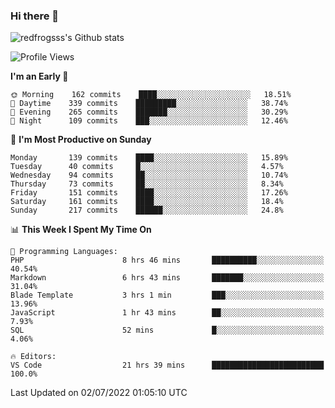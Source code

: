### Hi there 👋

<img src="https://github-readme-stats.vercel.app/api?username=redfrogsss&show_icons=true" alt="redfrogsss's Github stats"></img>

<!--START_SECTION:waka-->
![Profile Views](http://img.shields.io/badge/Profile%20Views-0-blue)

**I'm an Early 🐤** 

```text
🌞 Morning    162 commits    ████░░░░░░░░░░░░░░░░░░░░░   18.51% 
🌆 Daytime    339 commits    █████████░░░░░░░░░░░░░░░░   38.74% 
🌃 Evening    265 commits    ███████░░░░░░░░░░░░░░░░░░   30.29% 
🌙 Night      109 commits    ███░░░░░░░░░░░░░░░░░░░░░░   12.46%

```
📅 **I'm Most Productive on Sunday** 

```text
Monday       139 commits    ████░░░░░░░░░░░░░░░░░░░░░   15.89% 
Tuesday      40 commits     █░░░░░░░░░░░░░░░░░░░░░░░░   4.57% 
Wednesday    94 commits     ██░░░░░░░░░░░░░░░░░░░░░░░   10.74% 
Thursday     73 commits     ██░░░░░░░░░░░░░░░░░░░░░░░   8.34% 
Friday       151 commits    ████░░░░░░░░░░░░░░░░░░░░░   17.26% 
Saturday     161 commits    ████░░░░░░░░░░░░░░░░░░░░░   18.4% 
Sunday       217 commits    ██████░░░░░░░░░░░░░░░░░░░   24.8%

```


📊 **This Week I Spent My Time On** 

```text
💬 Programming Languages: 
PHP                      8 hrs 46 mins       ██████████░░░░░░░░░░░░░░░   40.54% 
Markdown                 6 hrs 43 mins       ███████░░░░░░░░░░░░░░░░░░   31.04% 
Blade Template           3 hrs 1 min         ███░░░░░░░░░░░░░░░░░░░░░░   13.96% 
JavaScript               1 hr 43 mins        ██░░░░░░░░░░░░░░░░░░░░░░░   7.93% 
SQL                      52 mins             █░░░░░░░░░░░░░░░░░░░░░░░░   4.06%

🔥 Editors: 
VS Code                  21 hrs 39 mins      █████████████████████████   100.0%

```


 Last Updated on 02/07/2022 01:05:10 UTC
<!--END_SECTION:waka-->